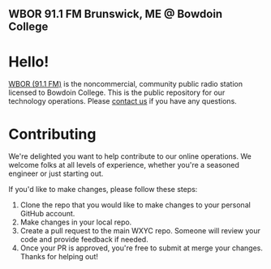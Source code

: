 ## WBOR 91.1 FM Brunswick, ME @ Bowdoin College

# Hello!

[WBOR (91.1 FM)](https://wbor.org) is the noncommercial, community public radio station licensed to Bowdoin College. This is the public repository for our technology operations. Please [contact us](https://wbor.org/contact) if you have any questions.

# Contributing
We're delighted you want to help contribute to our online operations. We welcome folks at all levels of experience, whether you're a seasoned engineer or just starting out.

If you'd like to make changes, please follow these steps:
1. Clone the repo that you would like to make changes to your personal GitHub account.
2. Make changes in your local repo.
3. Create a pull request to the main WXYC repo. Someone will review your code and provide feedback if needed.
4. Once your PR is approved, you're free to submit at merge your changes. Thanks for helping out!
